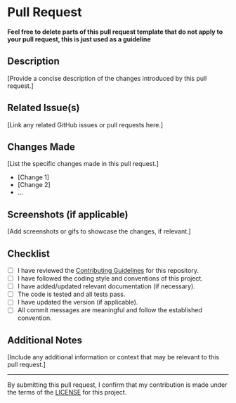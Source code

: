 # Pull Request

**Feel free to delete parts of this pull request template that do not apply to your pull request, this is just used as a guideline**

## Description

[Provide a concise description of the changes introduced by this pull request.]

## Related Issue(s)

[Link any related GitHub issues or pull requests here.]

## Changes Made

[List the specific changes made in this pull request.]

- [Change 1]
- [Change 2]
- ...

## Screenshots (if applicable)

[Add screenshots or gifs to showcase the changes, if relevant.]

## Checklist

- [ ] I have reviewed the [Contributing Guidelines](CONTRIBUTING.md) for this repository.
- [ ] I have followed the coding style and conventions of this project.
- [ ] I have added/updated relevant documentation (if necessary).
- [ ] The code is tested and all tests pass.
- [ ] I have updated the version (if applicable).
- [ ] All commit messages are meaningful and follow the established convention.

## Additional Notes

[Include any additional information or context that may be relevant to this pull request.]

---

By submitting this pull request, I confirm that my contribution is made under the terms of the [LICENSE](LICENSE) for this project.
